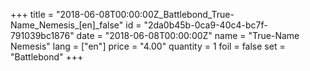 +++
title = "2018-06-08T00:00:00Z_Battlebond_True-Name_Nemesis_[en]_false"
id = "2da0b45b-0ca9-40c4-bc7f-791039bc1876"
date = "2018-06-08T00:00:00Z"
name = "True-Name Nemesis"
lang = ["en"]
price = "4.00"
quantity = 1
foil = false
set = "Battlebond"
+++
